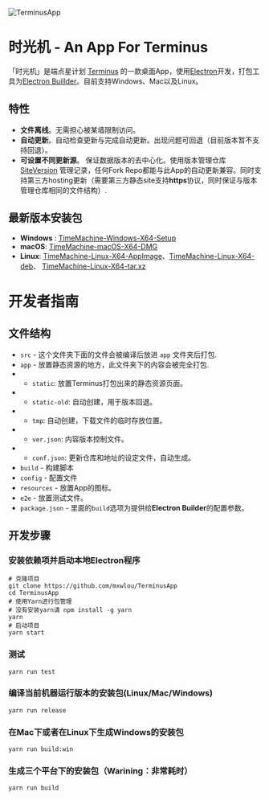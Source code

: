 ![TerminusApp](https://user-images.githubusercontent.com/14846040/40702157-5a8cb50c-6413-11e8-8c4c-1c3c8a215bd3.png) 
# 时光机 - An App For Terminus

「时光机」是端点星计划 [Terminus](https://github.com/terminus2049) 的一款桌面App，使用[Electron](http://electronjs.org)开发，打包工具为[Electron Buillder](http://electron.build/)。目前支持Windows、Mac以及Linux。

## 特性
* **文件离线**。无需担心被某墙限制访问。
* **自动更新**。自动检查更新与完成自动更新。出现问题可回退（目前版本暂不支持回退）。
* **可设置不同更新源**。 保证数据版本的去中心化。使用版本管理仓库 [SiteVersion](https://github.com/mxwlou/sitever) 管理记录，任何Fork Repo都能与此App的自动更新兼容。同时支持第三方hosting更新（需要第三方静态site支持**https**协议，同时保证与版本管理仓库相同的文件结构）.

## 最新版本安装包
* **Windows** : [TimeMachine-Windows-X64-Setup](https://raw.githubusercontent.com/mxwlou/TerminusApp/master/dist/win.zip)
* **macOS**: [TimeMachine-macOS-X64-DMG](https://raw.githubusercontent.com/mxwlou/TerminusApp/master/dist/mac.zip)
* **Linux**: [TimeMachine-Linux-X64-AppImage](https://raw.githubusercontent.com/mxwlou/TerminusApp/master/dist/linux-appimage.zip)、[TimeMachine-Linux-X64-deb](https://raw.githubusercontent.com/mxwlou/TerminusApp/master/dist/linux-deb.zip)、
[TimeMachine-Linux-X64-tar.xz](https://raw.githubusercontent.com/mxwlou/TerminusApp/master/dist/linux-tar.xz.zip)



# 开发者指南

## 文件结构

* `src` - 这个文件夹下面的文件会被编译后放进 `app` 文件夹后打包.
* `app` - 放置静态资源的地方，此文件夹下的内容会被完全打包.
*   * `static`: 放置Terminus打包出来的静态资源页面。
*   * `static-old`: 自动创建，用于版本回退。
*   * `tmp`: 自动创建，下载文件的临时存放位置。
*   * `ver.json`: 内容版本控制文件。
*   * `conf.json`: 更新仓库和地址的设定文件，自动生成。
* `build` - 构建脚本
* `config` - 配置文件
* `resources` - 放置App的图标。
* `e2e` - 放置测试文件。
* `package.json` - 里面的`build`选项为提供给**Electron Builder**的配置参数。

## 开发步骤

### 安装依赖项并启动本地Electron程序
```shell
# 克隆项目
git clone https://github.com/mxwlou/TerminusApp
cd TerminusApp
# 使用Yarn进行包管理
# 没有安装yarn请 npm install -g yarn
yarn
# 启动项目
yarn start
```

### 测试
```
yarn run test
```

### 编译当前机器运行版本的安装包(Linux/Mac/Windows)
```
yarn run release
```

### 在Mac下或者在Linux下生成Windows的安装包
```
yarn run build:win
```

### 生成三个平台下的安装包（Warining：非常耗时）
```
yarn run build
```


